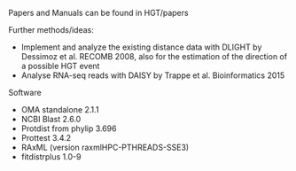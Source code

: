 
Papers and Manuals can be found in HGT/papers

Further methods/ideas:

- Implement and analyze the existing distance data with DLIGHT by Dessimoz et al. RECOMB 2008, also for the estimation of the direction of a possible HGT event
- Analyse RNA-seq reads with DAISY by Trappe et al. Bioinformatics 2015


Software

- OMA standalone 2.1.1
- NCBI Blast 2.6.0
- Protdist from phylip 3.696
- Prottest 3.4.2
- RAxML (version raxmlHPC-PTHREADS-SSE3)
- fitdistrplus 1.0-9

